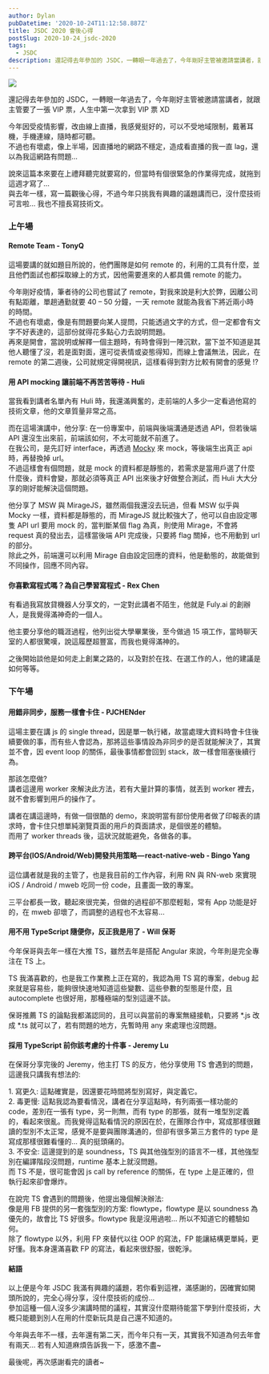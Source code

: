 ```yaml
---
author: Dylan
pubDatetime: '2020-10-24T11:12:58.887Z'
title: JSDC 2020 會後心得
postSlug: 2020-10-24_jsdc-2020
tags:
  - JSDC
description: 還記得去年參加的 JSDC，一轉眼一年過去了，今年剛好主管被邀請當講者，就跟主管要了一張 VIP 票，人生中第一次拿到 VIP 票 XD
---
```


![](/fromMediumImg/1__G58L8kkvnc__z7xPqlso__Tw.png)

還記得去年參加的 JSDC，一轉眼一年過去了，今年剛好主管被邀請當講者，就跟主管要了一張 VIP 票，人生中第一次拿到 VIP 票 XD

今年因受疫情影響，改由線上直播，我感覺挺好的，可以不受地域限制，戴著耳機，手機連線，隨時都可聽。  
不過也有壞處，像上半場，因直播地的網路不穩定，造成看直播的我一直 lag，還以為我這網路有問題…

說來這篇本來要在上禮拜聽完就要寫的，但當時有個很緊急的作業得完成，就拖到這週才寫了…  
與去年一樣，寫一篇觀後心得，不過今年只挑我有興趣的議題講而已，沒什麼技術可言啦… 我也不擅長寫技術文。

### 上午場

#### Remote Team - TonyQ

這場要講的就如題目所說的，他們團隊是如何 remote 的，利用的工具有什麼，並且他們面試也都採取線上的方式，因他需要進來的人都具備 remote 的能力。

今年剛好疫情，筆者待的公司也嘗試了 remote，對我來說是利大於弊，因離公司有點距離，單趟通勤就要 40 – 50 分鐘，一天 remote 就能為我省下將近兩小時的時間。  
不過也有壞處，像是有問題要向某人提問，只能透過文字的方式，但一定都會有文字不好表達的，這部份就得花多點心力去說明問題。  
再來是開會，當說明或解釋一個主題時，有時會得到一陣沉默，當下並不知道是其他人聽懂了沒，若是面對面，還可從表情或姿態得知，而線上會議無法，因此，在 remote 的第二週後，公司就規定得開視訊，這樣看得到對方比較有開會的感覺 !?

#### 用 API mocking 讓前端不再苦苦等待 - Huli

當我看到講者名單內有 Huli 時，我還滿興奮的，走前端的人多少一定看過他寫的技術文章，他的文章質量非常之高。

而在這場演講中，他分享: 在一份專案中，前端與後端溝通是透過 API，但若後端 API 還沒生出來前，前端該如何，不太可能就不前進了。  
在我公司，是先訂好 interface，再透過 [Mocky](https://designer.mocky.io/) 來 mock，等後端生出真正 api 時，再替換掉 url。  
不過這樣會有個問題，就是 mock 的資料都是靜態的，若需求是當用戶選了什麼什麼後，資料會變，那就必須等真正 API 出來後才好做整合測試，而 Huli 大大分享的剛好能解決這個問題。

他分享了 MSW 與 MirageJS，雖然兩個我還沒去玩過，但看 MSW 似乎與 Mocky 一樣，資料都是靜態的，而 MirageJS 就比較強大了，他可以自由設定哪隻 API url 要用 mock 的，當判斷某個 flag 為真，則使用 Mirage，不會將 request 真的發出去，這樣當後端 API 完成後，只要將 flag 關掉，也不用動到 url 的部分。  
除此之外，前端還可以利用 Mirage 自由設定回應的資料，他是動態的，故能做到不同操作，回應不同內容。

#### 你喜歡寫程式嗎？為自己學習寫程式 - Rex Chen

有看過我寫放貸機器人分享文的，一定對此講者不陌生，他就是 Fuly.ai 的創辦人，是我覺得滿神奇的一個人。

他主要分享他的職涯過程，他列出從大學畢業後，至今做過 15 項工作，當時聊天室的人都很驚嘆，說這履歷超豐富，而我也覺得滿神的。

之後開始談他是如何走上創業之路的，以及對於在找、在選工作的人，他的建議是如何等等。

### 下午場

#### 用錯非同步，服務一樣會卡住 - PJCHENder

這場主要在講 js 的 single thread，因是單一執行緒，故當處理大資料時會卡住後續要做的事，而有些人會認為，那將這些事情設為非同步的是否就能解決了，其實並不會，因 event loop 的關係，最後事情都會回到 stack，故一樣會阻塞後續行為。

那該怎麼做?  
講者這邊用 worker 來解決此方法，若有大量計算的事情，就丟到 worker 裡去，就不會影響到用戶的操作了。

講者在講這邊時，有做一個很酷的 demo，來說明當有部份使用者做了印報表的請求時，會卡住只想單純瀏覽頁面的用戶的頁面請求，是個很差的體驗。  
而用了 worker threads 後，這狀況就能避免，各做各的事。

#### 跨平台(IOS/Android/Web)開發共用策略 — react-native-web - Bingo Yang

這位講者就是我的主管了，也是我目前的工作內容，利用 RN 與 RN-web 來實現 iOS / Android / mweb 吃同一份 code，且畫面一致的專案。

三平台都長一致，聽起來很完美，但做的過程卻不那麼輕鬆，常有 App 功能是好的，在 mweb 卻壞了，而調整的過程也不太容易...

#### 用不用 TypeScript 隨便你，反正我是用了 - Will 保哥

今年保哥與去年一樣在大推 TS，雖然去年是搭配 Angular 來說，今年則是完全專注在 TS 上。

TS 我滿喜歡的，也是我工作業務上正在寫的，我認為用 TS 寫的專案，debug 起來就是容易些，能夠很快速地知道這些變數、這些參數的型態是什麼，且 autocomplete 也很好用，那種極端的型別這邊不談。

保哥推薦 TS 的論點我都滿認同的，且可以與當前的專案無縫接軌，只要將 \*.js 改成 \*.ts 就可以了，若有問題的地方，先暫時用 any 來處理也沒問題。

#### 採用 TypeScript 前你該考慮的十件事 - Jeremy Lu

在保哥分享完後的 Jeremy，他主打 TS 的反方，他分享使用 TS 會遇到的問題，這邊我只講我有想法的:

1\. 寫更久: 這點確實是，因還要花時間將型別寫好，與定義它。  
2\. 毒更慢: 這點我認為要看情況，講者在分享這點時，有列兩張一樣功能的 code，差別在一張有 type，另一則無，而有 type 的那張，就有一堆型別定義的，看起來很亂。而我覺得這點看情況的原因在於，在團隊合作中，寫成那樣很難讀的型別不太正常，感覺不是要與團隊溝通的，但卻有很多第三方套件的 type 是寫成那樣很難看懂的… 真的挺頭痛的。  
3\. 不安全: 這邊提到的是 soundness，TS 與其他強型別的語言不一樣，其他強型別在編譯階段沒問題，runtime 基本上就沒問題。  
而 TS 不是，很可能會因 js call by reference 的關係，在 type 上是正確的，但執行起來卻會爆炸。

在說完 TS 會遇到的問題後，他提出幾個解決辦法:  
像是用 FB 提供的另一套強型別的方案: flowtype，flowtype 是以 soundness 為優先的，故會比 TS 好很多。flowtype 我是沒用過啦... 所以不知道它的體驗如何。  
除了 flowtype 以外，利用 FP 來替代以往 OOP 的寫法，FP 能讓結構更單純，更好懂。我本身還滿喜歡 FP 的寫法，看起來很舒服，很乾淨。

#### 結語

以上便是今年 JSDC 我滿有興趣的議題，若你看到這裡，滿感謝的，因確實如開頭所說的，完全心得分享，沒什麼技術的成份…  
參加這種一個人沒多少演講時間的議程，其實沒什麼期待能當下學到什麼技術，大概只能聽到別人在用的什麼新玩具是自己還不知道的。

今年與去年不一樣，去年還有第二天，而今年只有一天，其實我不知道為何去年會有兩天… 若有人知道麻煩告訴我一下，感激不盡~

最後呢，再次感謝看完的讀者~